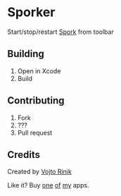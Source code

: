 # Sporker

Start/stop/restart [Spork](https://github.com/timcharper/spork) from toolbar

## Building

1. Open in Xcode
2. Build

## Contributing

1. Fork
2. ???
3. Pull request

## Credits

Created by [Vojto Rinik](http://rinik.net)

Like it? Buy [one](http://rinik.net/textdo) [of](http://rinik.net/zone) [my](http://cleanformac.info) apps. 